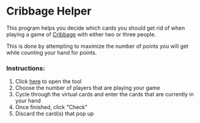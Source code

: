 # Cribbage Helper

This program helps you decide which cards you should get rid of when playing a game of [Cribbage](https://en.wikipedia.org/wiki/Cribbage) with either two or three people. 

This is done by attempting to maximize the number of points you will get while counting your hand for points.

### Instructions: 
1. Click [here](https://andjf.github.io/CribbageDiscard/) to open the tool
2. Choose the number of players that are playing your game
3. Cycle through the virtual cards and enter the cards that are currently in your hand
4. Once finished, click "Check"
5. Discard the card(s) that pop up